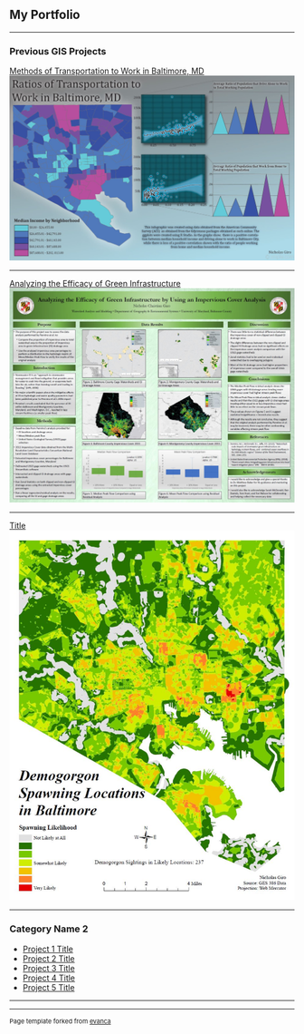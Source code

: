 ## My Portfolio

---

### Previous GIS Projects 

[Methods of Transportation to Work in Baltimore, MD](/sample_page)
<img src="images/Project4_383.JPG"/>

---
[Analyzing the Efficacy of Green Infrastructure](/pdf/sample_presentation.pdf)
<img src="images/419Project.JPG"/>

---
[Title](http://example.com/)
<img src="images/Project6_386.JPG"/>

---

### Category Name 2

- [Project 1 Title](http://example.com/)
- [Project 2 Title](http://example.com/)
- [Project 3 Title](http://example.com/)
- [Project 4 Title](http://example.com/)
- [Project 5 Title](http://example.com/)

---




---
<p style="font-size:11px">Page template forked from <a href="https://github.com/evanca/quick-portfolio">evanca</a></p>
<!-- Remove above link if you don't want to attibute -->
